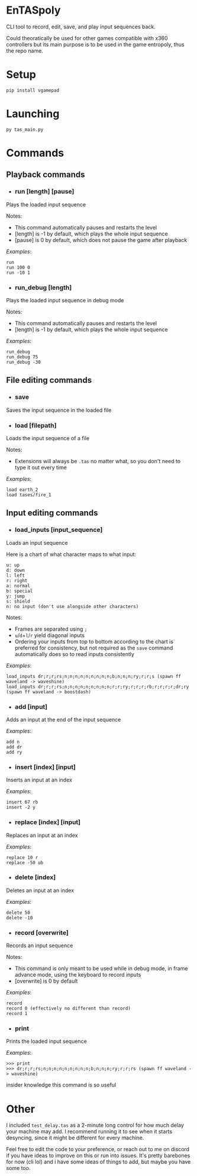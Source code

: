 # EnTASpoly

CLI tool to record, edit, save, and play input sequences back.

Could theoratically be used for other games compatible with x360 controllers but its main purpose is to be used in the game entropoly, thus the repo name.

# Setup

```
pip install vgamepad
```

# Launching

```
py tas_main.py
```

# Commands

## Playback commands

- ### **run** [length] [pause]
Plays the loaded input sequence

Notes:
- This command automatically pauses and restarts the level
- [length] is -1 by default, which plays the whole input sequence
- [pause] is 0 by default, which does not pause the game after playback

*Examples*:
```
run
run 100 0
run -10 1
```

- ### **run_debug** [length]
Plays the loaded input sequence in debug mode

Notes:
- This command automatically pauses and restarts the level
- [length] is -1 by default, which plays the whole input sequence

*Examples*:
```
run_debug
run_debug 75
run_debug -30
```

## File editing commands

- ### **save**
Saves the input sequence in the loaded file

- ### **load** [filepath]
Loads the input sequence of a file

Notes:
- Extensions will always be ``.tas`` no matter what, so you don't need to type it out every time

*Examples*:
```
load earth_2
load tases/fire_1
```

## Input editing commands

- ### **load_inputs** [input_sequence]
Loads an input sequence

Here is a chart of what character maps to what input:
```
u: up
d: down
l: left
r: right
a: normal
b: special
y: jump
s: shield
n: no input (don't use alongside other characters)
```

Notes:
- Frames are separated using ``;``
- ``u``/``d``+``l``/``r`` yield diagonal inputs
- Ordering your inputs from top to bottom according to the chart is preferred for consistency, but not required as the ``save`` command automatically does so to read inputs consistently

*Examples*:
```
load_inputs dr;r;r;rs;n;n;n;n;n;n;n;n;n;b;n;n;n;ry;r;r;s (spawn ff waveland -> waveshine)
load_inputs dr;r;r;rs;n;n;n;n;n;n;n;n;n;r;r;ry;r;r;r;rb;r;r;r;r;dr;ry (spawn ff waveland -> boostdash)
```

- ### **add** [input]
Adds an input at the end of the input sequence

*Examples*:
```
add n
add dr
add ry
```

- ### **insert** [index] [input]
Inserts an input at an index

*Examples*:
```
insert 67 rb
insert -2 y
```

- ### **replace** [index] [input]
Replaces an input at an index

*Examples*:
```
replace 10 r
replace -50 ub
```

- ### **delete** [index]
Deletes an input at an index

*Examples*:
```
delete 50
delete -10
```

- ### **record** [overwrite]
Records an input sequence

Notes:
- This command is only meant to be used while in debug mode, in frame advance mode, using the keyboard to record inputs
- [overwrite] is 0 by default

*Examples*:
```
record
record 0 (effectively no different than record)
record 1
```

- ### **print**
Prints the loaded input sequence

*Examples*:
```
>>> print
>>> dr;r;r;rs;n;n;n;n;n;n;n;n;n;b;n;n;n;ry;r;r;rs (spawn ff waveland -> waveshine)
```
insider knowledge this command is so useful

# Other

I included ``test_delay.tas`` as a 2-minute long control for how much delay your machine may add. I recommend running it to see when it starts desyncing, since it might be different for every machine.

Feel free to edit the code to your preference, or reach out to me on discord if you have ideas to improve on this or run into issues. It's pretty barebones for now (cli lol) and i have some ideas of things to add, but maybe you have some too.
